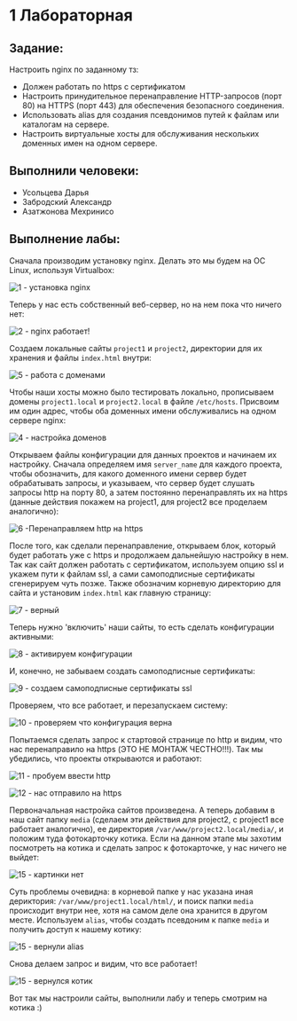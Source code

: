 # 1 Лабораторная
## Задание:
Настроить nginx по заданному тз:
* Должен работать по https c сертификатом
* Настроить принудительное перенаправление HTTP-запросов (порт 80) на HTTPS (порт 443) для обеспечения безопасного соединения.
* Использовать alias для создания псевдонимов путей к файлам или каталогам на сервере.
* Настроить виртуальные хосты для обслуживания нескольких доменных имен на одном сервере.
## Выполнили человеки:
* Усольцева Дарья
* Забродский Александр
* Азатжонова Мехринисо
## Выполнение лабы:
Сначала производим установку nginx. Делать это мы будем на ОС Linux, используя Virtualbox:

![1 - установка nginx](https://github.com/user-attachments/assets/67de1e97-d65b-45ac-9a3b-8dc902128b09)

Теперь у нас есть собственный веб-сервер, но на нем пока что ничего нет:

![2 - nginx работает!](https://github.com/user-attachments/assets/35386db8-95aa-40ef-bf2f-b9423dbdf56a)

Создаем локальные сайты `project1` и `project2`, директории для их хранения и файлы `index.html` внутри: 

![5 - работа с доменами](https://github.com/user-attachments/assets/a6dff40b-e58b-433e-bacb-0e56db1ca9e9)

Чтобы наши хосты можно было тестировать локально, прописываем домены `project1.local` и `project2.local` в файле `/etc/hosts`. Присвоим им один адрес, чтобы оба доменных имени обслуживались на одном сервере nginx:

![4 - настройка доменов](https://github.com/user-attachments/assets/b4e1dda3-16bf-4100-b3cd-d7bbe82ae67f)

Открываем файлы конфигурации для данных проектов и начинаем их настройку. Сначала определяем имя `server_name` для каждого проекта, чтобы обозначить, для какого доменного имени сервер будет обрабатывать запросы, и указываем, что сервер будет слушать запросы http на порту 80, а затем постоянно перенаправлять их на https (данные действия покажем на project1, для project2 все проделаем аналогично):

![6 -Перенаправляем http на https](https://github.com/user-attachments/assets/27c0cf8f-23c3-4e7c-bb91-34bd3d852195)

После того, как сделали перенаправление, открываем блок, который будет работать уже с https и продолжаем дальнейшую настройку в нем. Так как сайт должен работать с сертификатом, используем опцию ssl и укажем пути к файлам ssl, а сами самоподписные сертификаты сгенерируем чуть позже. Также обозначим корневую директорию для сайта и установим `index.html` как главную страницу:

![7 - верный](https://github.com/user-attachments/assets/11c25e45-a514-4d2e-872b-853060ee6c0b)

Теперь нужно 'включить' наши сайты, то есть сделать конфигурации активными:

![8 - активируем конфигурации](https://github.com/user-attachments/assets/caba9263-1d0e-45fc-a9b9-07b9cead5633)

И, конечно, не забываем создать самоподписные сертификаты:

![9 - создаем самоподписные сертификаты ssl](https://github.com/user-attachments/assets/199936c3-49ce-40cb-84d8-47d437302840)

Проверяем, что все работает, и перезапускаем систему:

![10 - проверяем что конфигурация верна](https://github.com/user-attachments/assets/16c11e58-d98d-4cbe-aa90-c6ad41451563)

Попытаемся сделать запрос к стартовой странице по http и видим, что нас перенаправило на https (ЭТО НЕ МОНТАЖ ЧЕСТНО!!!). Так мы убедились, что проекты открываются и работают:

![11 - пробуем ввести http](https://github.com/user-attachments/assets/bbb56543-a597-4b3e-96a2-c28d4661ee86)

![12 - нас отправило на https](https://github.com/user-attachments/assets/cf356285-263c-4622-907a-8e0e946d3f1d)


Первоначальная настройка сайтов произведена. А теперь добавим в наш сайт папку `media` (сделаем эти действия для project2, с project1 все работает аналогично), ее директория `/var/www/project2.local/media/`, и положим туда фотокарточку котика. Если на данном этапе мы захотим посмотреть на котика и сделать запрос к фотокарточке, у нас ничего не выйдет: 

![15 - картинки нет](https://github.com/user-attachments/assets/f6372df0-837c-4674-9d8a-1b85c4f24b7b)

Суть проблемы очевидна: в корневой папке у нас указана иная дериктория: `/var/www/project1.local/html/`, и поиск папки `media` происходит внутри нее, хотя на самом деле она хранится в другом месте. Используем `alias`, чтобы создать псевдоним к папке `media` и получить доступ к нашему котику:

![15 - вернули alias](https://github.com/user-attachments/assets/f4ba8670-b691-42b7-acaa-1415c261c45a)

Снова делаем запрос и видим, что все работает!

![15 - вернулся котик](https://github.com/user-attachments/assets/60956359-280c-4293-9a2f-0389b60b7767)

Вот так мы настроили сайты, выполнили лабу и теперь смотрим на котика :)
